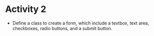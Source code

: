 # Activity 2
- Define a class to create a form, which include a textbox, text area, checkboxes, radio buttons, and a submit button. 
